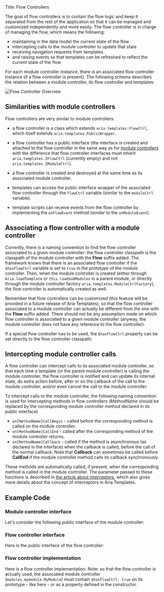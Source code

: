 Title: Flow Controllers


The goal of flow controllers is to contain the flow logic and keep it separated from the rest of the application so that it can be managed and customized independently and more easily. The flow controller is in charge of managing the flow, which means the following:


* maintaining in the data model the current state of the flow
* intercepting calls to the module controller to update that state
* receiving navigation requests from templates
* and raising events so that templates can be refreshed to reflect the current state of the flow

For each module controller instance, there is an associated flow controller instance (if a flow controller is present).
The following schema describes the relation between a module controller, its flow controller and templates:

![Flow Controller Overview](../images/at_doc_overview_flow_controller.png)

## Similarities with module controllers

Flow controllers are very similar to module controllers:

* a flow controller is a class which extends `aria.templates.FlowCtrl`, which itself extends `aria.templates.PublicWrapper`.

* a flow controller has a public interface (the interface is created and attached to the flow controller in the same way as for [module controllers](controllers) with the difference that flow controller interfaces must inherit `aria.templates.IFlowCtrl` (currently empty) and not `aria.templates.IModuleCtrl`).

* a flow controller is created and destroyed at the same time as its associated module controller.

* templates can access the public interface wrapper of the associated flow controller through the `flowCtrl` variable (similar to the `moduleCtrl` variable).

* template scripts can receive events from the flow controller by implementing the `onFlowEvent` method (similar to the `onModuleEvent`).


## Associating a flow controller with a module controller

Currently, there is a naming convention to find the flow controller associated to a given module controller: the flow controller classpath is the classpath of the module controller with the **Flow** suffix added.
The framework knows that there is an associated flow controller if the `$hasFlowCtrl` variable is set to `true` in the prototype of the module controller.
Then, when the module controller is created (either through `Aria.loadTemplate` or `this.loadSubModules` in a parent module, or directly through the module controller factory `aria.templates.ModuleCtrlFactory`), the flow controller is automatically created as well.

Remember that flow controllers can be customized (this feature will be provided in a future release of Aria Templates), so that the flow controller associated to a module controller can actually be different from the one with the **Flow** suffix added.
There should not be any assumption made on which flow controller is associated to a given module controller (anyway, the module controller does not have any reference to the flow controller).

If a special flow controller has to be used, the `$hasFlowCtrl` property can be set directly to the flow controller classpath:

<script src='http://snippets.ariatemplates.com/snippets/github.com/ariatemplates/documentation-code/snippets/modules/flow_controllers/MyModuleController.js?lang=javascript'></script>


## Intercepting module controller calls

A flow controller can intercept calls to its associated module controller, so that each time a template (or the parent module controller) is calling the module controller, the flow controller is notified and can update its internal state, do extra action before, after or on the callback of the call to the module controller, and/or even cancel the call to the module controller.

To intercept calls to the module controller, the following naming convention is used for intercepting methods in flow controllers (_MethodName_ should be replaced by the corresponding module controller method declared in its public interface)

* `on[MethodName]CallBegin` - called before the corresponding method is called on the module controller.
* `on[MethodName]CallEnd` - called after the corresponding method of the module controller returns.
* `on[MethodName]Callback` - called if the method is asynchronous (as declared in the interface) when the callback is called, before the call of the normal callback. Note that **Callback** can sometimes be called before **CallEnd** if the module controller method calls its callback synchronously.

These methods are automatically called, if present, when the corresponding method is called in the module controller. The parameter passed to these functions is described in [the article about interceptors](interceptors), which also gives more details about the concept of interceptors in Aria Templates.


## Example Code

### Module controller interface

Let's consider the following public interface of the module controller:

<script src='http://snippets.ariatemplates.com/snippets/github.com/ariatemplates/documentation-code/snippets/modules/flow_controllers/IMyModule.js?lang=javascript'></script>

### Flow controller interface

Here is the public interface of the flow controller:

<script src='http://snippets.ariatemplates.com/snippets/github.com/ariatemplates/documentation-code/snippets/modules/flow_controllers/IMyModuleFlow.js?lang=javascript'></script>

### Flow controller implementation

Here is a flow controller implementation. Note: so that the flow controller is actually used, the associated module controller (`modules.mymodule.MyModule`) must contain `$hasFlowCtrl: true` on its prototype - like here - or as a property defined in the constructor.

<script src='http://snippets.ariatemplates.com/snippets/github.com/ariatemplates/documentation-code/snippets/modules/flow_controllers/MyModuleFlow.js?lang=javascript'></script>